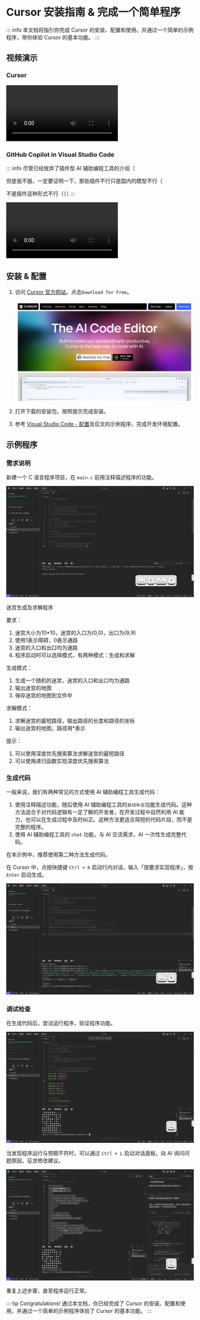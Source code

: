 # Cursor 安装指南 & 完成一个简单程序

::: info
本文档将指引你完成 Cursor 的安装、配置和使用。并通过一个简单的示例程序，带你体验 Cursor 的基本功能。
:::

## 视频演示

### Cursor

<video src="./cursor-install/cursor.mp4" controls></video>

### GitHub Copilot in Visual Studio Code

::: info
尽管已经放弃了插件型 AI 辅助编程工具的介绍（

但是我不服，一定要证明一下，那些插件不行只是国内的模型不行（

不是插件这种形式不行（（（
:::

<video src="./cursor-install/copilot.mp4" controls></video>

## 安装 & 配置

1. 访问 [Cursor 官方网站](https://www.cursor.com/)，点击`Download for Free`。

    ![homepage.png](cursor-install/homepage.png)

2. 打开下载的安装包，按照提示完成安装。

3. 参考 [Visual Studio Code - 配置](../../tool-basic/code-editor-ide/vscode#%E5%AE%89%E8%A3%85-mingw)及后文的示例程序，完成开发环境配置。

## 示例程序

### 需求说明

新建一个 C 语言程序项目，在 `main.c` 前用注释描述程序的功能。

![describe.png](cursor-install/describe.png)

迷宫生成及求解程序

要求：
1. 迷宫大小为10*10，迷宫的入口为(0,0)，出口为(9,9)
2. 使用1表示障碍，0表示通路
3. 迷宫的入口和出口均为通路
4. 程序启动时可以选择模式，有两种模式：生成和求解

生成模式：
1. 生成一个随机的迷宫，迷宫的入口和出口均为通路
2. 输出迷宫的地图
3. 保存迷宫的地图到文件中

求解模式：
1. 求解迷宫的最短路径，输出路径的长度和路径的坐标
2. 输出迷宫的地图，路径用*表示

提示：
1. 可以使用深度优先搜索算法求解迷宫的最短路径
2. 可以使用递归函数实现深度优先搜索算法

### 生成代码

一般来说，我们有两种常见的方式使用 AI 辅助编程工具生成代码：

1. 使用注释描述功能，随后使用 AI 辅助编程工具的`自动补全`功能生成代码。这种方法适合于对代码逻辑有一定了解的开发者，在开发过程中自然利用 AI 能力，也可以在生成过程中及时纠正。这种方法更适合简短的代码片段，而不是完整的程序。
2. 使用 AI 辅助编程工具的 `chat` 功能，与 AI 交流需求，AI 一次性生成完整代码。

在本示例中，推荐使用第二种方法生成代码。

在 Cursor 中，点按快捷键 `Ctrl + K` 启动行内对话，输入「按要求实现程序」，按 `Enter` 启动生成。

![generate.png](cursor-install/generate.png)

### 调试检查

在生成代码后，尝试运行程序，验证程序功能。

![run.png](cursor-install/run.png)

当发现程序运行与预期不符时，可以通过 `Ctrl + L` 启动对话面板，向 AI 询问问题原因，征求修改建议。

![fix.png](cursor-install/fix.png)

重复上述步骤，直至程序运行正常。

::: tip Congratulations!
通过本文档，你已经完成了 Cursor 的安装、配置和使用，并通过一个简单的示例程序体验了 Cursor 的基本功能。
:::